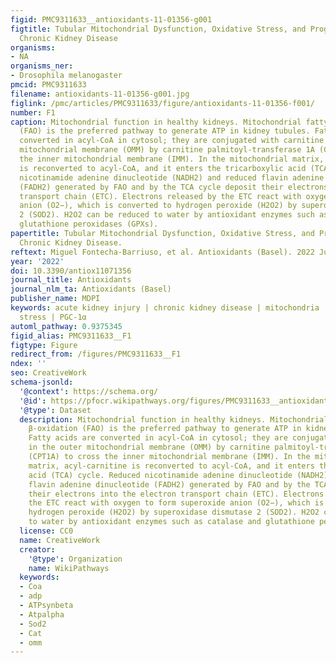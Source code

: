 ```yaml
---
figid: PMC9311633__antioxidants-11-01356-g001
figtitle: Tubular Mitochondrial Dysfunction, Oxidative Stress, and Progression of
  Chronic Kidney Disease
organisms:
- NA
organisms_ner:
- Drosophila melanogaster
pmcid: PMC9311633
filename: antioxidants-11-01356-g001.jpg
figlink: /pmc/articles/PMC9311633/figure/antioxidants-11-01356-f001/
number: F1
caption: Mitochondrial function in healthy kidneys. Mitochondrial fatty acid β-oxidation
  (FAO) is the preferred pathway to generate ATP in kidney tubules. Fatty acids are
  converted in acyl-CoA in cytosol; they are conjugated with carnitine in the outer
  mitochondrial membrane (OMM) by carnitine palmitoyl-transferase 1A (CPT1A) to cross
  the inner mitochondrial membrane (IMM). In the mitochondrial matrix, acyl-carnitine
  is reconverted to acyl-CoA, and it enters the tricarboxylic acid (TCA) cycle. Reduced
  nicotinamide adenine dinucleotide (NADH2) and reduced flavin adenine dinucleotide
  (FADH2) generated by FAO and by the TCA cycle deposit their electrons into the electron
  transport chain (ETC). Electrons released by the ETC react with oxygen to form superoxide
  anion (O2−), which is converted to hydrogen peroxide (H2O2) by superoxidase dismutase
  2 (SOD2). H2O2 can be reduced to water by antioxidant enzymes such as catalase and
  glutathione peroxidases (GPXs).
papertitle: Tubular Mitochondrial Dysfunction, Oxidative Stress, and Progression of
  Chronic Kidney Disease.
reftext: Miguel Fontecha-Barriuso, et al. Antioxidants (Basel). 2022 Jul;11(7):1356.
year: '2022'
doi: 10.3390/antiox11071356
journal_title: Antioxidants
journal_nlm_ta: Antioxidants (Basel)
publisher_name: MDPI
keywords: acute kidney injury | chronic kidney disease | mitochondria | oxidative
  stress | PGC-1α
automl_pathway: 0.9375345
figid_alias: PMC9311633__F1
figtype: Figure
redirect_from: /figures/PMC9311633__F1
ndex: ''
seo: CreativeWork
schema-jsonld:
  '@context': https://schema.org/
  '@id': https://pfocr.wikipathways.org/figures/PMC9311633__antioxidants-11-01356-g001.html
  '@type': Dataset
  description: Mitochondrial function in healthy kidneys. Mitochondrial fatty acid
    β-oxidation (FAO) is the preferred pathway to generate ATP in kidney tubules.
    Fatty acids are converted in acyl-CoA in cytosol; they are conjugated with carnitine
    in the outer mitochondrial membrane (OMM) by carnitine palmitoyl-transferase 1A
    (CPT1A) to cross the inner mitochondrial membrane (IMM). In the mitochondrial
    matrix, acyl-carnitine is reconverted to acyl-CoA, and it enters the tricarboxylic
    acid (TCA) cycle. Reduced nicotinamide adenine dinucleotide (NADH2) and reduced
    flavin adenine dinucleotide (FADH2) generated by FAO and by the TCA cycle deposit
    their electrons into the electron transport chain (ETC). Electrons released by
    the ETC react with oxygen to form superoxide anion (O2−), which is converted to
    hydrogen peroxide (H2O2) by superoxidase dismutase 2 (SOD2). H2O2 can be reduced
    to water by antioxidant enzymes such as catalase and glutathione peroxidases (GPXs).
  license: CC0
  name: CreativeWork
  creator:
    '@type': Organization
    name: WikiPathways
  keywords:
  - Coa
  - adp
  - ATPsynbeta
  - Atpalpha
  - Sod2
  - Cat
  - omm
---
```

